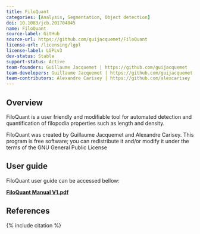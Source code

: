 ```yaml
---
title: FiloQuant
categories: [Analysis, Segmentation, Object detection]
doi: 10.1083/jcb.201704045
name: FiloQuant
source-label: GitHub
source-url: https://github.com/guijacquemet/FiloQuant
license-url: /licensing/lgpl
license-label: LGPLv3
dev-status: Stable
support-status: Active
team-founders: Guillaume Jacquemet | https://github.com/guijacquemet
team-developers: Guillaume Jacquemet | https://github.com/guijacquemet
team-contributors: Alexandre Carisey | https://github.com/alexcarisey
---
```


## Overview

FiloQuant is a user friendly and modifiable tool for automated detection and quantification of filopodia properties such as length and density.

FiloQuant was created by Guillaume Jacquemet and Alexandre Carisey. This program is free software; you can redistribute it and/or modify it under the terms of the GNU General Public License

## User guide

FiloQuant user guide can be accessed bellow:

**[FiloQuant Manual V1.pdf](/media/filoquant-manual-v1.pdf)**

## References

{% include citation %}

